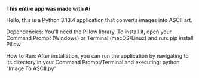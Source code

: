 **This entire app was made with Ai**

Hello, this is a Python 3.13.4 application that converts images into ASCII art. 

Dependencies:
You'll need the Pillow library. To install it, open your Command Prompt (Windows) or Terminal (macOS/Linux) and run: pip install Pillow

How to Run: 
After installation, you can run the application by navigating to its directory in your Command Prompt/Terminal and executing: python "Image To ASCII.py"

